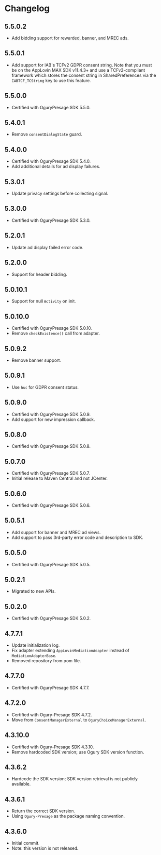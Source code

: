 # Changelog

## 5.5.0.2
* Add bidding support for rewarded, banner, and MREC ads.

## 5.5.0.1
* Add support for IAB's TCFv2 GDPR consent string. Note that you must be on the AppLovin MAX SDK v11.4.3+ and use a TCFv2-compliant framework which stores the consent string in SharedPreferences via the `IABTCF_TCString` key to use this feature.

## 5.5.0.0
* Certified with OguryPresage SDK 5.5.0.

## 5.4.0.1
* Remove `consentDialogState` guard.

## 5.4.0.0
* Certified with OguryPresage SDK 5.4.0.
* Add additional details for ad display failures.

## 5.3.0.1
* Update privacy settings before collecting signal.

## 5.3.0.0
* Certified with OguryPresage SDK 5.3.0.

## 5.2.0.1
* Update ad display failed error code.

## 5.2.0.0
* Support for header bidding.

## 5.0.10.1
* Support for null `Activity` on init.

## 5.0.10.0
* Certified with OguryPresage SDK 5.0.10.
* Remove `checkExistence()` call from adapter.

## 5.0.9.2
* Remove banner support.

## 5.0.9.1
* Use `huc` for GDPR consent status.

## 5.0.9.0
* Certified with OguryPresage SDK 5.0.9.
* Add support for new impression callback.

## 5.0.8.0
* Certified with OguryPresage SDK 5.0.8.

## 5.0.7.0
* Certified with OguryPresage SDK 5.0.7.
* Initial release to Maven Central and not JCenter.

## 5.0.6.0
* Certified with OguryPresage SDK 5.0.6.

## 5.0.5.1
* Add support for banner and MREC ad views.
* Add support to pass 3rd-party error code and description to SDK.

## 5.0.5.0
* Certified with OguryPresage SDK 5.0.5.

## 5.0.2.1
* Migrated to new APIs.

## 5.0.2.0
* Certified with OguryPresage SDK 5.0.2.

## 4.7.7.1
* Update initialization log.
* Fix adapter extending `AppLovinMediationAdapter` instead of `MediationAdapterBase`.
* Removed repository from pom file.

## 4.7.7.0
* Certified with OguryPresage SDK 4.7.7.

## 4.7.2.0
* Certified with Ogury-Presage SDK 4.7.2.
* Move from `ConsentManagerExternal` to `OguryChoiceManagerExternal`.

## 4.3.10.0
* Certified with Ogury-Presage SDK 4.3.10.
* Remove hardcoded SDK version; use Ogury SDK version function.

## 4.3.6.2
* Hardcode the SDK version; SDK version retrieval is not publicly available.

## 4.3.6.1
* Return the correct SDK version.
* Using `Ogury-Presage` as the package naming convention. 

## 4.3.6.0
* Initial commit.
* Note: this version is not released.
